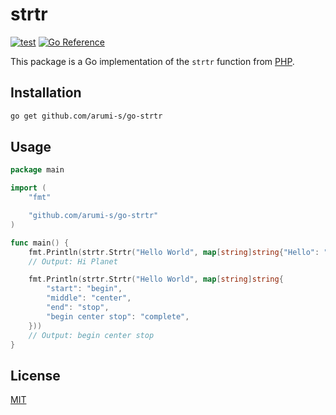# strtr

[![test](https://github.com/arumi-s/go-strtr/actions/workflows/test.yaml/badge.svg)](https://github.com/arumi-s/go-strtr/actions/workflows/test.yaml)
[![Go Reference](https://pkg.go.dev/badge/github.com/arumi-s/go-strtr.svg)](https://pkg.go.dev/github.com/arumi-s/go-strtr)

This package is a Go implementation of the `strtr` function from [PHP](https://www.php.net/manual/en/function.strtr.php).

## Installation

```bash
go get github.com/arumi-s/go-strtr
```

## Usage

```go
package main

import (
	"fmt"

	"github.com/arumi-s/go-strtr"
)

func main() {
	fmt.Println(strtr.Strtr("Hello World", map[string]string{"Hello": "Hi", "World": "Planet"}))
	// Output: Hi Planet

	fmt.Println(strtr.Strtr("Hello World", map[string]string{
		"start": "begin",
		"middle": "center",
		"end": "stop",
		"begin center stop": "complete",
	}))
	// Output: begin center stop
}
```

## License

[MIT](https://github.com/arumi-s/go-strtr/blob/master/LICENSE)
